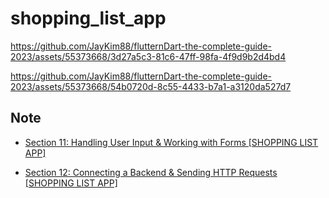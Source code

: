 # shopping_list_app

https://github.com/JayKim88/flutternDart-the-complete-guide-2023/assets/55373668/3d27a5c3-81c6-47ff-98fa-4f9d9b2d4bd4

https://github.com/JayKim88/flutternDart-the-complete-guide-2023/assets/55373668/54b0720d-8c55-4433-b7a1-a3120da527d7

## Note

- [Section 11: Handling User Input & Working with Forms [SHOPPING LIST APP]](https://jay-global.notion.site/Section-11-Handling-User-Input-Working-with-Forms-SHOPPING-LIST-APP-4f00b574159347ddab9cfaa4a3a323f9?pvs=4)

- [Section 12: Connecting a Backend & Sending HTTP Requests [SHOPPING LIST APP]](https://jay-global.notion.site/Section-12-Connecting-a-Backend-Sending-HTTP-Requests-SHOPPING-LIST-APP-f1afa62a2cf546cc8aee503b5d64e926?pvs=4)
